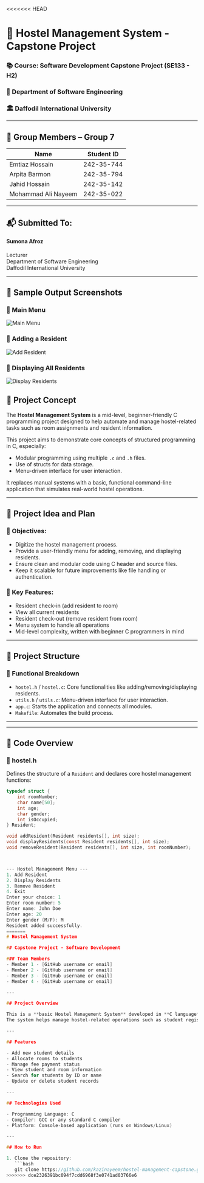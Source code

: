 <<<<<<< HEAD
# 🏨 Hostel Management System - Capstone Project

### 📚 Course: Software Development Capstone Project (SE133 - H2)  
### 🏫 Department of Software Engineering  
### 🏛️ Daffodil International University

---

## 👥 Group Members – Group 7

| Name                   | Student ID     |
|------------------------|----------------|
| Emtiaz Hossain         | 242-35-744     |
| Arpita Barmon          | 242-35-794     |
| Jahid Hossain          | 242-35-142     |
| Mohammad Ali Nayeem    | 242-35-022     |

---



## 📬 Submitted To:

#### **Sumona Afroz** 
Lecturer  
Department of Software Engineering  
Daffodil International University  


---

## 🧪 Sample Output Screenshots

### 🔸 Main Menu
![Main Menu](screenshots/image1.png)

### 🔸 Adding a Resident
![Add Resident](screenshots/image2.png)

### 🔸 Displaying All Residents
![Display Residents](screenshots/image3.png)


## 📌 Project Concept

The **Hostel Management System** is a mid-level, beginner-friendly C programming project designed to help automate and manage hostel-related tasks such as room assignments and resident information.

This project aims to demonstrate core concepts of structured programming in C, especially:
- Modular programming using multiple `.c` and `.h` files.
- Use of structs for data storage.
- Menu-driven interface for user interaction.

It replaces manual systems with a basic, functional command-line application that simulates real-world hostel operations.

---

## 🧠 Project Idea and Plan


### 🎯 Objectives:
- Digitize the hostel management process.
- Provide a user-friendly menu for adding, removing, and displaying residents.
- Ensure clean and modular code using C header and source files.
- Keep it scalable for future improvements like file handling or authentication.

### 🧱 Key Features:
- Resident check-in (add resident to room)
- View all current residents
- Resident check-out (remove resident from room)
- Menu system to handle all operations
- Mid-level complexity, written with beginner C programmers in mind

---

## 📂 Project Structure


### 🔧 Functional Breakdown
- `hostel.h` / `hostel.c`: Core functionalities like adding/removing/displaying residents.
- `utils.h` / `utils.c`: Menu-driven interface for user interaction.
- `app.c`: Starts the application and connects all modules.
- `Makefile`: Automates the build process.

---



---

## 🔧 Code Overview

### 🔹 hostel.h
Defines the structure of a `Resident` and declares core hostel management functions:
```c
typedef struct {
    int roomNumber;
    char name[50];
    int age;
    char gender;
    int isOccupied;
} Resident;

void addResident(Resident residents[], int size);
void displayResidents(const Resident residents[], int size);
void removeResident(Resident residents[], int size, int roomNumber);



--- Hostel Management Menu ---
1. Add Resident
2. Display Residents
3. Remove Resident
4. Exit
Enter your choice: 1
Enter room number: 5
Enter name: John Doe
Enter age: 20
Enter gender (M/F): M
Resident added successfully.
=======
# Hostel Management System

## Capstone Project - Software Development

### Team Members
- Member 1 - [GitHub username or email]
- Member 2 - [GitHub username or email]
- Member 3 - [GitHub username or email]
- Member 4 - [GitHub username or email]

---

## Project Overview

This is a **basic Hostel Management System** developed in **C language** as a capstone project for our Software Development course.  
The system helps manage hostel-related operations such as student registration, room allocation, fee management, and record keeping.

---

## Features

- Add new student details  
- Allocate rooms to students  
- Manage fee payment status  
- View student and room information  
- Search for students by ID or name  
- Update or delete student records  

---

## Technologies Used

- Programming Language: C  
- Compiler: GCC or any standard C compiler  
- Platform: Console-based application (runs on Windows/Linux)

---

## How to Run

1. Clone the repository:  
   ```bash
   git clone https://github.com/kazinayeem/hostel-management-capstone.git
>>>>>>> dce2326391bc094f7cdd6968f3e0741ad03766e6
